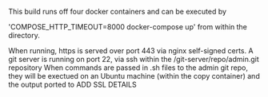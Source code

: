 This build runs off four docker containers and can be executed by 

'COMPOSE_HTTP_TIMEOUT=8000 docker-compose up' from within the directory.

When running, https is served over port 443 via nginx self-signed certs.  A git server is running on port 22, via ssh within the /git-server/repo/admin.git repository
When commands are passed in .sh files to the admin git repo, they will be exectued on an Ubuntu machine (within the copy container) and the output ported to 
ADD SSL DETAILS

